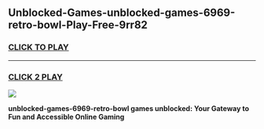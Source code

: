 
## Unblocked-Games-unblocked-games-6969-retro-bowl-Play-Free-9rr82
<h3>
<a href="https://premium76.site?title=unblocked-games-6969-retro-bowl&ref=18A">CLICK TO PLAY</a></h3>
<hr>

<h3>
<a href="https://premium76.site?title=unblocked-games-6969-retro-bowl&ref=18A">CLICK 2 PLAY</a>
  
</h3>

<a href="https://premium76.site?title=unblocked-games-6969-retro-bowl&ref=18A"><img src="https://clearcache.store/games.png"></a>


**unblocked-games-6969-retro-bowl games unblocked: Your Gateway to Fun and Accessible Online Gaming**
